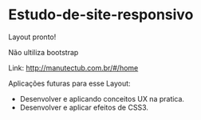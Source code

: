 ﻿# Estudo-de-site-responsivo

Layout pronto!


Não ultiliza bootstrap


Link:  http://manutectub.com.br/#/home


Aplicações futuras para esse Layout:

- Desenvolver e aplicando conceitos UX na pratica.
- Desenvolver e aplicar efeitos de CSS3.
